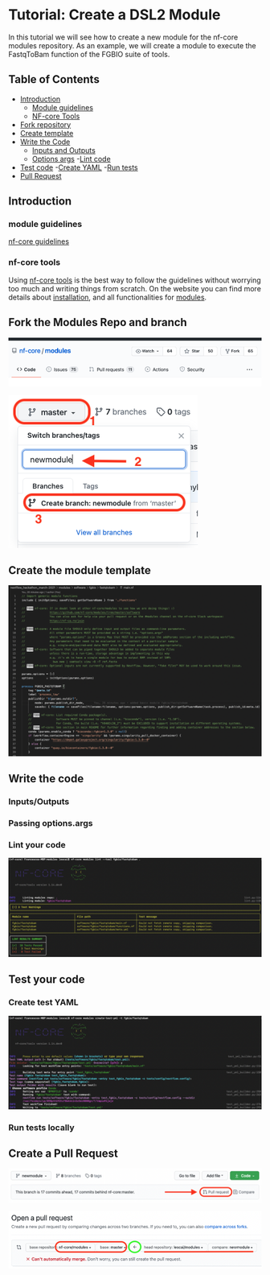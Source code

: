 # Tutorial: Create a DSL2 Module

In this tutorial we will see how to create a new module for the nf-core modules repository. As an example, we will create a module to execute the FastqToBam function of the FGBIO suite of tools.

## Table of Contents

- [Introduction](#introduction)
    - [Module guidelines](#module-guidelines)
    - [NF-core Tools](#nf-core-tools)
- [Fork repository](#fork-the-modules-repo-and-branch)
- [Create template](#create-the-module-template)
- [Write the Code](#write-the-code)
    - [Inputs and Outputs](#inputs-outputs)
    - [Options args](#passing-options.args)
    -[Lint code](#lint-your-code)
- [Test code](#test-your-code)
    -[Create YAML](#create-test-yaml)
    -[Run tests](#run-tests-locally)
- [Pull Request](#create-a-pull-request)

## Introduction



### module guidelines

[nf-core guidelines](https://github.com/nf-core/modules#guidelines)

### nf-core tools

Using [nf-core tools](https://nf-co.re/tools) is the best way to follow the guidelines without worrying too much and writing things from scratch.
On the website you can find more details about [installation](https://nf-co.re/tools#installation), and all functionalities for [modules](https://nf-co.re/tools#modules).

## Fork the Modules Repo and branch


![fork](assets/dsl2-mod_01_fork.png)


![branch](assets/dsl2-mod_02_new_branch.png)

## Create the module template

![module](assets/dsl2-mod_03_create_module.png)


## Write the code



### Inputs/Outputs


### Passing options.args 


### Lint your code



![lint](assets/dsl2-mod_04_lint_module.png)



## Test your code

### Create test YAML


![create_yaml](assets/dsl2-mod_05_create_test_yaml.png)


### Run tests locally


## Create a Pull Request

![pull](assets/dsl2-mod_06_pull-reqs.png)

![open_pull](assets/dsl2-mod_07_pull-reqs-open.png)